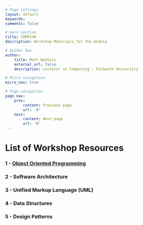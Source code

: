 ```yaml
---
# Page settings
layout: default
keywords:
comments: false

# Hero section
title: COMP140
description: Workshop Materials for the module

# Author box
author:
    title: Matt Watkins
    external_url: false
    description: Lecturer in Computing - Falmouth University

# Micro navigation
micro_nav: true

# Page navigation
page_nav:
    prev:
        content: Previous page
        url: '#'
    next:
        content: Next page
        url: '#'
---
```


# List of Workshop Resources

### 1 - [Object Oriented Programming](oop-ws "OOP")
### 2 - Software Architecture
### 3 - Unified Markup Language (UML)
### 4 - Data Structures
### 5 - Design Patterns
    